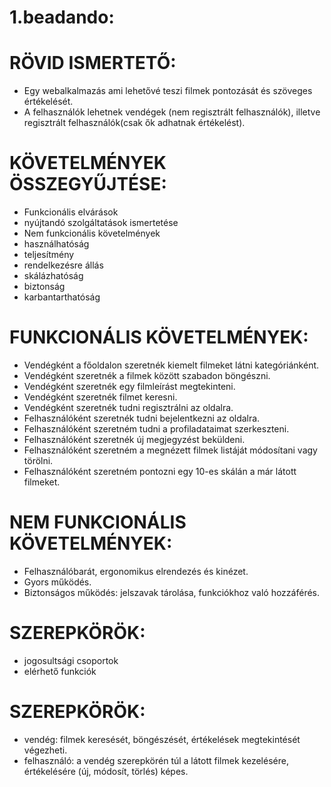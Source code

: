 # 1.beadando:

# RÖVID ISMERTETŐ:

 - Egy webalkalmazás ami lehetővé teszi filmek pontozását és szöveges értékelését.
 - A felhasználók lehetnek vendégek (nem regisztrált felhasználók), illetve regisztrált felhasználók(csak ők adhatnak értékelést).

# KÖVETELMÉNYEK ÖSSZEGYŰJTÉSE:

-  Funkcionális elvárások
-  nyújtandó szolgáltatások ismertetése
-  Nem funkcionális követelmények
-  használhatóság
-  teljesítmény
-  rendelkezésre állás
-  skálázhatóság
-  biztonság
-  karbantarthatóság
  
# FUNKCIONÁLIS KÖVETELMÉNYEK:

-  Vendégként a főoldalon szeretnék kiemelt filmeket látni kategóriánként.
-  Vendégként szeretnék a filmek között szabadon böngészni.
-  Vendégként szeretnék egy filmleírást megtekinteni.
-  Vendégként szeretnék filmet keresni.
-  Vendégként szeretnék tudni regisztrálni az oldalra.
-  Felhasználóként szeretnék tudni bejelentkezni az oldalra.
-  Felhasználóként szeretném tudni a profiladataimat szerkeszteni.
-  Felhasználóként szeretnék új megjegyzést beküldeni.
-  Felhasználóként szeretném a megnézett filmek listáját módosítani vagy törölni.
-  Felhasználóként szeretném pontozni egy 10-es skálán a már látott filmeket.
  
# NEM FUNKCIONÁLIS KÖVETELMÉNYEK:

-  Felhasználóbarát, ergonomikus elrendezés és kinézet.
-  Gyors működés.
-  Biztonságos működés: jelszavak tárolása, funkciókhoz való hozzáférés.
  
# SZEREPKÖRÖK:

-  jogosultsági csoportok
-  elérhető funkciók
  
# SZEREPKÖRÖK:

-  vendég: filmek keresését, böngészését, értékelések megtekintését végezheti.
-  felhasználó: a vendég szerepkörén túl a látott filmek kezelésére, értékelésére (új, módosít, törlés) képes.
  
  
